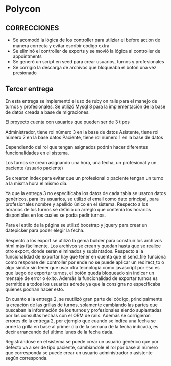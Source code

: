 # Polycon

## CORRECCIONES

 - Se acomodó la lógica de los controller para utilziar el before action de manera correcta y evitar escribir código extra
 - Se eliminó el controller de exports y se movió la lógica al controller de appointments
 - Se generó un script en seed para crear usuarios, turnos y profesionales 
 - Se corrigió la descarga de archivos que bloqueaba el botón una vez presionado 
## Tercer entrega

En esta entrega se implementó el uso de ruby on rails para el manejo de turnos y profesionales.
Se utilizó Mysql 8 para la implementación de la base de datos creada a base de migraciones. 

El proyecto cuenta con usuarios que pueden ser de 3 tipos

Administrador, tiene rol número 3 en la base de datos
Asistente, tiene rol número 2 en la base datos
Paciente, tiene rol número 1 en la base de datos

Dependiendo del rol que tengan asignados podrán hacer diferentes funcionalidades en el sistema. 

Los turnos se crean asignando una hora, una fecha, un profesional y un paciente (usuario paciente)

Se crearon index para evitar que un profesional o paciente tengan un turno a la misma hora el mismo día. 

Ya que la entrega 3 no especifícaba los datos de cada tabla se usaron datos genéricos, para los usuarios, se utilizó el email como dato principal, para profesionales nombre y apellido único en el sistema. Respecto a los horarios de los turnos se definió un arreglo que contenía los horarios disponibles en los cuales se podía pedir turnos. 

Para el estilo de la página se utilizó boostrap y jquery para crear un datepicker para poder elegir la fecha. 

Respecto a los export se utilizó la gema builder para construir los archivos html más fácilmente, Los archivos se crean y quedan hasta que se realice otro export, donde serán eliminados y suplantados. 
Respecto a la funcionalidad de exportar hay que tener en cuenta que el send_file funciona como response del controller por ende no se puede aplicar un redirect_to o algo similar sin tener que usar otra tecnología como javascript por eso es que luego de exportar turnos, el botón queda bloqueado sin indicar un mensaje de error o éxito.
Además la funcionalidad de exportar turnos es permitida a todos los usuarios adrede ya que la consigna no especificaba quienes podrían hacer esto. 

En cuanto a la entrega 2, se reutilizó gran parte del código, principalmente la creación de las grillas de turnos, solamente cambiando las partes que buscaban la información de los turnos y profesionales siendo suplantadas por las consultas hechas con el ORM de rails. 
Además se corrigieron errores de la entrega 2, por ejemplo que cuando se indica una fecha se arme la grilla en base al primer día de la semana de la fecha indicada, es decir arrancando del último lunes de la fecha dada.

Registrándose en el sistema se puede crear un usuario genérico que por defecto va a ser de tipo paciente, cambiandole el rol por base al número que corresponda se puede crear un usuario administrador o asistente según corresponda. 






